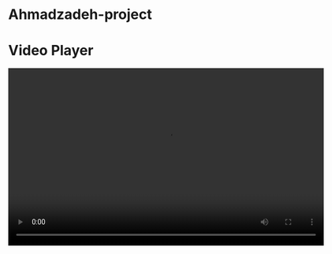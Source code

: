 # Ahmadzadeh-project
<!DOCTYPE html>
<html lang="en">
<head>
    <meta charset="UTF-8">
    <meta name="viewport" content="width=device-width, initial-scale=1.0">
    <title>Video Player</title>
</head>
<body>
    <h1>Video Player</h1>
    <video width="640" height="360" controls>
        <source src="https://www.aparat.com/v/cksa20d/" type="video/mp4">
        Your browser does not support the video tag.
    </video>
</body>
</html>
